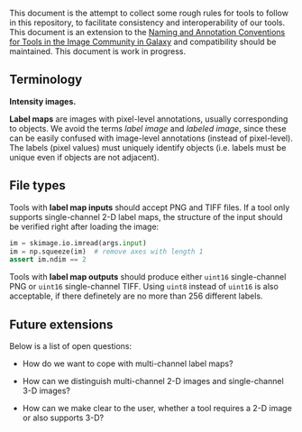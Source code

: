 This document is the attempt to collect some rough rules for tools to follow in this repository, to facilitate consistency and interoperability of our tools. This document is an extension to the [Naming and Annotation Conventions for Tools in the Image Community in Galaxy](https://github.com/elixir-europe/biohackathon-projects-2023/blob/main/16/paper/paper.md#conventions) and compatibility should be maintained. This document is work in progress.

## Terminology

**Intensity images.**

**Label maps** are images with pixel-level annotations, usually corresponding to objects. We avoid the terms *label image* and *labeled image*, since these can be easily confused with image-level annotations (instead of pixel-level). The labels (pixel values) must uniquely identify objects (i.e. labels must be unique even if objects are not adjacent).

## File types

Tools with **label map inputs** should accept PNG and TIFF files. If a tool only supports single-channel 2-D label maps, the structure of the input should be verified right after loading the image:

```python
im = skimage.io.imread(args.input)
im = np.squeeze(im)  # remove axes with length 1
assert im.ndim == 2
```

Tools with **label map outputs** should produce either `uint16` single-channel PNG or `uint16` single-channel TIFF. Using `uint8` instead of `uint16` is also acceptable, if there definetely are no more than 256 different labels.

## Future extensions

Below is a list of open questions:

- How do we want to cope with multi-channel label maps?

- How can we distinguish multi-channel 2-D images and single-channel 3-D images?

- How can we make clear to the user, whether a tool requires a 2-D image or also supports 3-D?